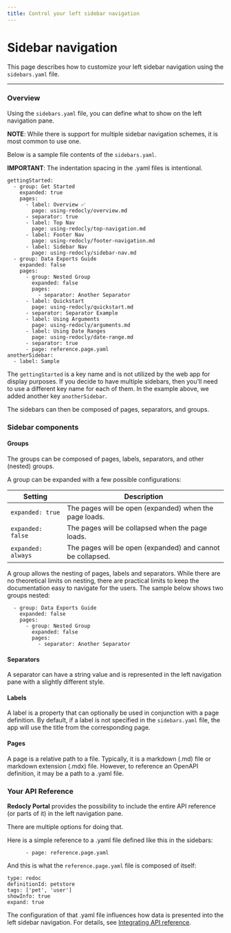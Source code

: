 ```yaml
---
title: Control your left sidebar navigation
---
```


# Sidebar navigation

This page describes how to customize your left sidebar navigation using the `sidebars.yaml` file.

---

### Overview ###

Using the `sidebars.yaml` file, you can define what to show on the left navigation pane.

**NOTE**: While there is support for multiple sidebar navigation schemes, it is most common to use one.

Below is a sample file contents of the `sidebars.yaml`.

**IMPORTANT**: The indentation spacing in the .yaml files is intentional.

```
gettingStarted:
  - group: Get Started
    expanded: true
    pages:
      - label: Overview ✅
        page: using-redocly/overview.md
      - separator: true
      - label: Top Nav
        page: using-redocly/top-navigation.md
      - label: Footer Nav
        page: using-redocly/footer-navigation.md
      - label: Sidebar Nav
        page: using-redocly/sidebar-nav.md
  - group: Data Exports Guide
    expanded: false
    pages:
      - group: Nested Group
        expanded: false
        pages:
          - separator: Another Separator
      - label: Quickstart
        page: using-redocly/quickstart.md
      - separator: Separator Example
      - label: Using Arguments
        page: using-redocly/arguments.md
      - label: Using Date Ranges
        page: using-redocly/date-range.md
      - separator: true
      - page: reference.page.yaml
anotherSidebar:
  - label: Sample
```

The `gettingStarted` is a key name and is not utilized by the web app for display purposes. If you decide to have multiple sidebars, then you'll need to use a different key name for each of them. In the example above, we added another key `anotherSidebar`.

The sidebars can then be composed of pages, separators, and groups. 

### Sidebar components

#### Groups

The groups can be composed of pages, labels, separators, and other (nested) groups.

A group can be expanded with a few possible configurations:

| Setting  | Description |
| ------------- | ------------- |
| `expanded: true`  | The pages will be open (expanded) when the page loads.  |
| `expanded: false`  |The pages will be collapsed when the page loads.  |
| `expanded: always` | The pages will be open (expanded) and cannot be collapsed. |



A group allows the nesting of pages, labels and separators.
While there are no theoretical limits on nesting, there are practical limits to keep the documentation easy to navigate for the users.
The sample below shows two groups nested:

```
  - group: Data Exports Guide
    expanded: false
    pages:
      - group: Nested Group
        expanded: false
        pages:
          - separator: Another Separator
```

#### Separators

A separator can have a string value and is represented in the left navigation pane with a slightly different style.

#### Labels

A label is a property that can optionally be used in conjunction with a page definition. By default, if a label is not specified in the `sidebars.yaml` file, the app will use the title from the corresponding page.

#### Pages

A page is a relative path to a file. Typically, it is a markdown (.md) file or markdown extension (.mdx) file. However, to reference an OpenAPI definition, it may be a path to a .yaml file. 

<!--
- More on referencing specific tags or operations later.
--> 


### Your API Reference

**Redocly Portal** provides the possibility to include the entire API reference (or parts of it) in the left navigation pane.

There are multiple options for doing that.

Here is a simple reference to a .yaml file defined like this in the sidebars:

```
      - page: reference.page.yaml
```

And this is what the `reference.page.yaml` file is composed of itself:

```
type: redoc
definitionId: petstore
tags: ['pet', 'user']
showInfo: true
expand: true
```

The configuration of that .yaml file influences how data is presented into the left sidebar navigation. 
For details, see [Integrating API reference](/using-redocly/redoc-integration/).
<!--
add link to the documentation
--> 
